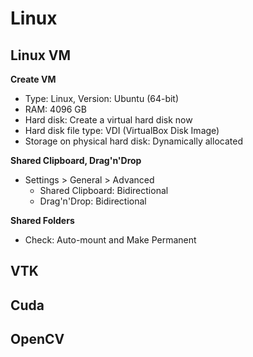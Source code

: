# Linux

## Linux VM

**Create VM**
* Type: Linux, Version: Ubuntu (64-bit)
* RAM: 4096 GB
* Hard disk: Create a virtual hard disk now
* Hard disk file type: VDI (VirtualBox Disk Image)
* Storage on physical hard disk: Dynamically allocated

**Shared Clipboard, Drag'n'Drop**
* Settings > General > Advanced
  * Shared Clipboard: Bidirectional
  * Drag'n'Drop: Bidirectional


**Shared Folders**
* Check: Auto-mount and Make Permanent


## VTK

## Cuda

## OpenCV
